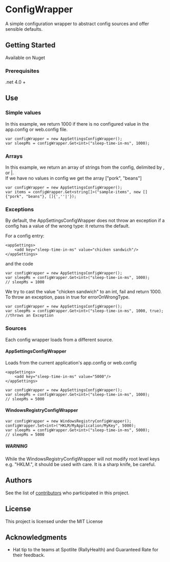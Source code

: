 # ConfigWrapper	

A simple configuration wrapper to abstract config sources and offer sensible defaults.

## Getting Started

Available on Nuget

### Prerequisites

.net 4.0 + 

## Use
### Simple values

In this example, we return 1000 if there is no configured value in the app.config or web.config file.
``` 
var configWrapper = new AppSettingsConfigWrapper();
var sleepMs = configWrapper.Get<int>("sleep-time-in-ms", 1000);
```

### Arrays

In this example, we return an array of strings from the config, delimited by , or |.  
If we have no values in config we get the array ["pork", "beans"]
``` 
var configWrapper = new AppSettingsConfigWrapper();
var items = configWrapper.Get<string[]>("sample-items", new [] {"pork", "beans"}, []{',''|'});
```

### Exceptions
By default, the AppSettingsConfigWrapper does not throw an exception if a config has a value of the wrong type: it returns the default.

For a config entry:
```
<appSettings>
	<add key="sleep-time-in-ms" value="chicken sandwich"/>
</appSettings>
```

and the code
``` 
var configWrapper = new AppSettingsConfigWrapper();
var sleepMs = configWrapper.Get<int>("sleep-time-in-ms", 1000);
// sleepMs = 1000
```

We try to cast the value "chicken sandwich" to an int, fail and return 1000.
To throw an exception, pass in true for errorOnWrongType.
``` 
var configWrapper = new AppSettingsConfigWrapper();
var sleepMs = configWrapper.Get<int>("sleep-time-in-ms", 1000, true);
//throws an Exception
```

### Sources
Each config wrapper loads from a different source. 

#### AppSettingsConfigWrapper 

Loads from the current application's app.config or web.config

```
<appSettings>
	<add key="sleep-time-in-ms" value="5000"/>
</appSettings>
```

``` 
var configWrapper = new AppSettingsConfigWrapper();
var sleepMs = configWrapper.Get<int>("sleep-time-in-ms", 1000);
// sleepMs = 5000
```

#### WindowsRegistryConfigWrapper 

``` 
var configWrapper = new WindowsRegistryConfigWrapper();
configWrapper.Set<int>("HKLM/MyApplication/MyKey", 5000); 
var sleepMs = configWrapper.Get<int>("sleep-time-in-ms", 5000);
// sleepMs = 5000
```

##### WARNING
While the WindowsRegistryConfigWrapper will not modify root level keys e.g. "HKLM.", it should be used with care.  It is a sharp knife, be careful.

## Authors

See the list of [contributors](https://github.com/brianbegy/ConfigWrapper/contributors) who participated in this project.

## License

This project is licensed under the MIT License 

## Acknowledgments

* Hat tip to the teams at Spotlite (RallyHealth) and Guaranteed Rate for their feedback.
